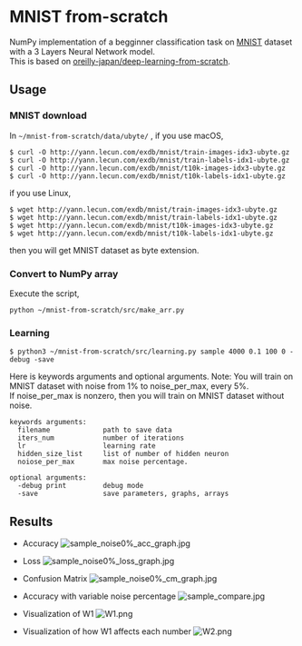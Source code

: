 
# MNIST from-scratch

NumPy implementation of a begginner classification task on [MNIST](http://yann.lecun.com/exdb/mnist/) dataset with a 3 Layers Neural Network model.  
This is based on [oreilly-japan/deep-learning-from-scratch](https://github.com/oreilly-japan/deep-learning-from-scratch).

## Usage
### MNIST download
In `~/mnist-from-scratch/data/ubyte/` ,
if you use macOS, 

```
$ curl -O http://yann.lecun.com/exdb/mnist/train-images-idx3-ubyte.gz
$ curl -O http://yann.lecun.com/exdb/mnist/train-labels-idx1-ubyte.gz
$ curl -O http://yann.lecun.com/exdb/mnist/t10k-images-idx3-ubyte.gz
$ curl -O http://yann.lecun.com/exdb/mnist/t10k-labels-idx1-ubyte.gz
```


if you use Linux, 
```
$ wget http://yann.lecun.com/exdb/mnist/train-images-idx3-ubyte.gz
$ wget http://yann.lecun.com/exdb/mnist/train-labels-idx1-ubyte.gz
$ wget http://yann.lecun.com/exdb/mnist/t10k-images-idx3-ubyte.gz
$ wget http://yann.lecun.com/exdb/mnist/t10k-labels-idx1-ubyte.gz
```
then you will get MNIST dataset as byte extension.


### Convert to NumPy array
Execute the script,
```
python ~/mnist-from-scratch/src/make_arr.py
```

### Learning

```
$ python3 ~/mnist-from-scratch/src/learning.py sample 4000 0.1 100 0 -debug -save
```

Here is keywords arguments and optional arguments.
Note:
You will train on MNIST dataset with noise from 1% to noise_per_max, every 5%.  
If noise_per_max is nonzero, then you will train on MNIST dataset without noise.

```
keywords arguments:
  filename             path to save data
  iters_num            number of iterations
  lr                   learning rate
  hidden_size_list     list of number of hidden neuron
  noiose_per_max       max noise percentage.
  
optional arguments:
  -debug print         debug mode
  -save                save parameters, graphs, arrays
 ```


## Results
- Accuracy
![sample_noise0%_acc_graph.jpg](https://qiita-image-store.s3.amazonaws.com/0/324488/8a74dd11-1a49-7066-4898-322ca8b04d45.jpeg)

- Loss
![sample_noise0%_loss_graph.jpg](https://qiita-image-store.s3.amazonaws.com/0/324488/aa916fd3-998f-ccb6-1b22-321055853555.jpeg)

- Confusion Matrix
![sample_noise0%_cm_graph.jpg](https://qiita-image-store.s3.amazonaws.com/0/324488/b32c62de-1c2b-376d-af21-65bd347a2fae.jpeg)

- Accuracy with variable noise percentage
![sample_compare.jpg](https://qiita-image-store.s3.amazonaws.com/0/324488/53ce5869-b738-b4d9-fc40-78f528bf0896.jpeg)

- Visualization of W1
![W1.png](https://qiita-image-store.s3.amazonaws.com/0/324488/04889792-3d51-7662-5ffc-2cafb3004352.png)

- Visualization of how W1 affects each number
![W2.png](https://qiita-image-store.s3.amazonaws.com/0/324488/85fe5a18-5b96-f6d4-e2b8-21399326eeef.png)
